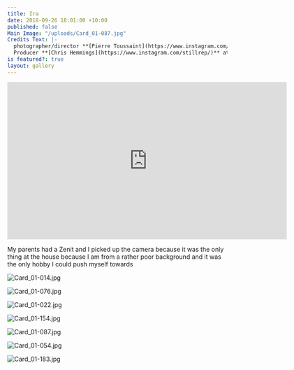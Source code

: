 ```yaml
---
title: Ira
date: 2018-09-26 18:01:00 +10:00
published: false
Main Image: "/uploads/Card_01-087.jpg"
Credits Text: |-
  photographer/director **[Pierre Toussaint](https://www.instagram.com/pierretoussaint/?hl=en)**              DOP **[Rhys Graham](https://www.instagram.com/rhysgraham/?hl=en)**
  Producer **[Chris Hemmings](https://www.instagram.com/stillrep/)** at @contactstudios
is featured?: true
layout: gallery
---
```


<iframe src="https://player.vimeo.com/video/291859158?title=0&byline=0&portrait=0" width="640" height="360" frameborder="0" webkitallowfullscreen mozallowfullscreen allowfullscreen></iframe>

My parents had a Zenit and I picked up the camera because it was the only thing at the house because I am from a rather poor background and it was the only hobby I could push myself towards

![Card_01-014.jpg](/uploads/Card_01-014.jpg)

![Card_01-076.jpg](/uploads/Card_01-076.jpg)

![Card_01-022.jpg](/uploads/Card_01-022.jpg)

![Card_01-154.jpg](/uploads/Card_01-154.jpg)

![Card_01-087.jpg](/uploads/Card_01-087.jpg)

![Card_01-054.jpg](/uploads/Card_01-054.jpg)

![Card_01-183.jpg](/uploads/Card_01-183.jpg)


